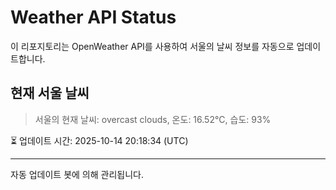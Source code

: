 
# Weather API Status

이 리포지토리는 OpenWeather API를 사용하여 서울의 날씨 정보를 자동으로 업데이트합니다.

## 현재 서울 날씨
> 서울의 현재 날씨: overcast clouds, 온도: 16.52°C, 습도: 93%

⏳ 업데이트 시간: 2025-10-14 20:18:34 (UTC)

---
자동 업데이트 봇에 의해 관리됩니다.

